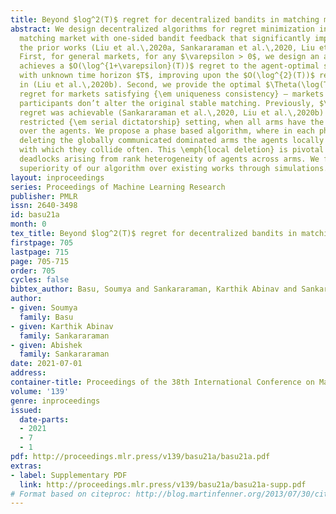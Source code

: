 ```yaml
---
title: Beyond $log^2(T)$ regret for decentralized bandits in matching markets
abstract: We design decentralized algorithms for regret minimization in the two sided
  matching market with one-sided bandit feedback that significantly improves upon
  the prior works (Liu et al.\,2020a, Sankararaman et al.\,2020, Liu et al.\,2020b).
  First, for general markets, for any $\varepsilon > 0$, we design an algorithm that
  achieves a $O(\log^{1+\varepsilon}(T))$ regret to the agent-optimal stable matching,
  with unknown time horizon $T$, improving upon the $O(\log^{2}(T))$ regret achieved
  in (Liu et al.\,2020b). Second, we provide the optimal $\Theta(\log(T))$ agent-optimal
  regret for markets satisfying {\em uniqueness consistency} – markets where leaving
  participants don’t alter the original stable matching. Previously, $\Theta(\log(T))$
  regret was achievable (Sankararaman et al.\,2020, Liu et al.\,2020b) in the much
  restricted {\em serial dictatorship} setting, when all arms have the same preference
  over the agents. We propose a phase based algorithm, where in each phase, besides
  deleting the globally communicated dominated arms the agents locally delete arms
  with which they collide often. This \emph{local deletion} is pivotal in breaking
  deadlocks arising from rank heterogeneity of agents across arms. We further demonstrate
  superiority of our algorithm over existing works through simulations.
layout: inproceedings
series: Proceedings of Machine Learning Research
publisher: PMLR
issn: 2640-3498
id: basu21a
month: 0
tex_title: Beyond $log^2(T)$ regret for decentralized bandits in matching markets
firstpage: 705
lastpage: 715
page: 705-715
order: 705
cycles: false
bibtex_author: Basu, Soumya and Sankararaman, Karthik Abinav and Sankararaman, Abishek
author:
- given: Soumya
  family: Basu
- given: Karthik Abinav
  family: Sankararaman
- given: Abishek
  family: Sankararaman
date: 2021-07-01
address:
container-title: Proceedings of the 38th International Conference on Machine Learning
volume: '139'
genre: inproceedings
issued:
  date-parts:
  - 2021
  - 7
  - 1
pdf: http://proceedings.mlr.press/v139/basu21a/basu21a.pdf
extras:
- label: Supplementary PDF
  link: http://proceedings.mlr.press/v139/basu21a/basu21a-supp.pdf
# Format based on citeproc: http://blog.martinfenner.org/2013/07/30/citeproc-yaml-for-bibliographies/
---
```

